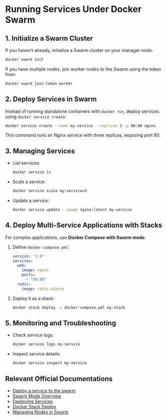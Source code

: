 # Running Services Under Docker Swarm

## 1. Initialize a Swarm Cluster
If you haven’t already, initialize a Swarm cluster on your manager node:

```sh
docker swarm init
```

If you have multiple nodes, join worker nodes to the Swarm using the token from:

```sh
docker swarm join-token worker
```

## 2. Deploy Services in Swarm
Instead of running standalone containers with `docker run`, deploy services using `docker service create`:

```sh
docker service create --name my-service --replicas 3 -p 80:80 nginx
```

This command runs an Nginx service with three replicas, exposing port 80.

## 3. Managing Services
- List services:
  
  ```sh
  docker service ls
  ```

- Scale a service:
  
  ```sh
  docker service scale my-service=5
  ```

- Update a service:
  
  ```sh
  docker service update --image nginx:latest my-service
  ```

## 4. Deploy Multi-Service Applications with Stacks
For complex applications, use **Docker Compose with Swarm mode**:

1. Define `docker-compose.yml`:
    
    ```yaml
    version: "3.8"
    services:
      web:
        image: nginx
        ports:
          - "80:80"
      redis:
        image: redis:alpine
    ```
    
2. Deploy it as a stack:
    
    ```sh
    docker stack deploy -c docker-compose.yml my-stack
    ```

## 5. Monitoring and Troubleshooting
- Check service logs:
  
  ```sh
  docker service logs my-service
  ```

- Inspect service details:
  
  ```sh
  docker service inspect my-service
  ```

## Relevant Official Documentations
- [Deploy a service to the swarm](https://docs.docker.com/engine/swarm/swarm-tutorial/deploy-service/)
- [Swarm Mode Overview](https://docs.docker.com/engine/swarm/)
- [Deploying Services](https://docs.docker.com/engine/swarm/services/)
- [Docker Stack Deploy](https://docs.docker.com/engine/reference/commandline/stack_deploy/)
- [Managing Nodes in Swarm](https://docs.docker.com/engine/swarm/manage-nodes/)
